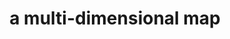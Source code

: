 ---
layout: page
title: a multi-dimensional map
description: Quantifying the Competitiveness of a Dataset in Relation to General Preferences
img: assets/img/publication_preview/hmp.JPG
redirect: assets/pdf/hmp_VLDBJ.pdf
importance: 2
category: ongoing
---